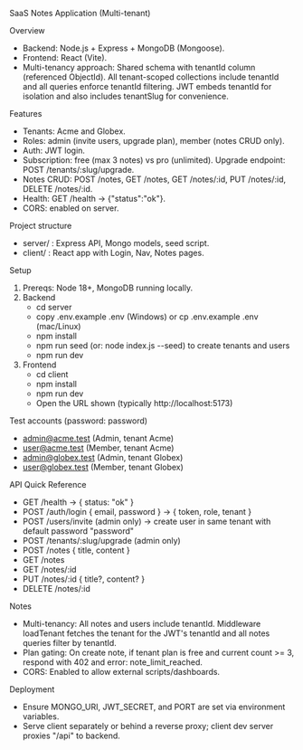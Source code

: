SaaS Notes Application (Multi-tenant)

Overview
- Backend: Node.js + Express + MongoDB (Mongoose).
- Frontend: React (Vite).
- Multi-tenancy approach: Shared schema with tenantId column (referenced ObjectId). All tenant-scoped collections include tenantId and all queries enforce tenantId filtering. JWT embeds tenantId for isolation and also includes tenantSlug for convenience.

Features
- Tenants: Acme and Globex.
- Roles: admin (invite users, upgrade plan), member (notes CRUD only).
- Auth: JWT login.
- Subscription: free (max 3 notes) vs pro (unlimited). Upgrade endpoint: POST /tenants/:slug/upgrade.
- Notes CRUD: POST /notes, GET /notes, GET /notes/:id, PUT /notes/:id, DELETE /notes/:id.
- Health: GET /health -> {"status":"ok"}.
- CORS: enabled on server.

Project structure
- server/ : Express API, Mongo models, seed script.
- client/ : React app with Login, Nav, Notes pages.

Setup
1) Prereqs: Node 18+, MongoDB running locally.
2) Backend
   - cd server
   - copy .env.example .env (Windows) or cp .env.example .env (mac/Linux)
   - npm install
   - npm run seed (or: node index.js --seed) to create tenants and users
   - npm run dev
3) Frontend
   - cd client
   - npm install
   - npm run dev
   - Open the URL shown (typically http://localhost:5173)

Test accounts (password: password)
- admin@acme.test (Admin, tenant Acme)
- user@acme.test (Member, tenant Acme)
- admin@globex.test (Admin, tenant Globex)
- user@globex.test (Member, tenant Globex)

API Quick Reference
- GET /health -> { status: "ok" }
- POST /auth/login { email, password } -> { token, role, tenant }
- POST /users/invite (admin only) -> create user in same tenant with default password "password"
- POST /tenants/:slug/upgrade (admin only)
- POST /notes { title, content }
- GET /notes
- GET /notes/:id
- PUT /notes/:id { title?, content? }
- DELETE /notes/:id

Notes
- Multi-tenancy: All notes and users include tenantId. Middleware loadTenant fetches the tenant for the JWT's tenantId and all notes queries filter by tenantId.
- Plan gating: On create note, if tenant plan is free and current count >= 3, respond with 402 and error: note_limit_reached.
- CORS: Enabled to allow external scripts/dashboards.

Deployment
- Ensure MONGO_URI, JWT_SECRET, and PORT are set via environment variables.
- Serve client separately or behind a reverse proxy; client dev server proxies "/api" to backend.
